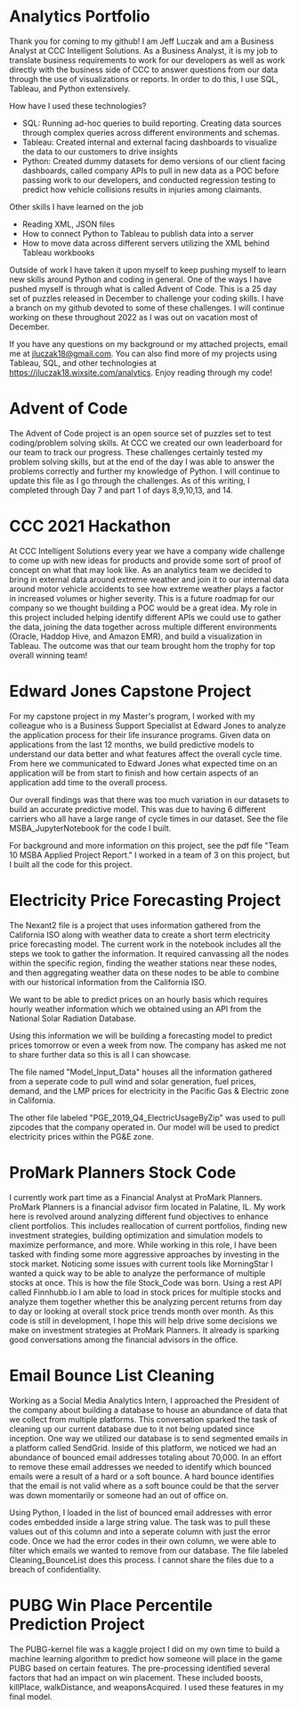 # Analytics Portfolio
Thank you for coming to my github! I am Jeff Luczak and am a Business Analyst at CCC Intelligent Solutions. As a Business Analyst, it is my job to translate business requirements to work for our developers as well as work directly with the business side of CCC to answer questions from our data through the use of visualizations or reports. In order to do this, I use SQL, Tableau, and Python extensively.

How have I used these technologies?
- SQL: Running ad-hoc queries to build reporting. Creating data sources through complex queries across different environments and schemas.
- Tableau: Created internal and external facing dashboards to visualize the data to our customers to drive insights
- Python: Created dummy datasets for demo versions of our client facing dashboards, called company APIs to pull in new data as a POC before passing work to our developers, and conducted regression testing to predict how vehicle collisions results in injuries among claimants.

Other skills I have learned on the job
- Reading XML, JSON files
- How to connect Python to Tableau to publish data into a server
- How to move data across different servers utilizing the XML behind Tableau workbooks

Outside of work I have taken it upon myself to keep pushing myself to learn new skills around Python and coding in general. One of the ways I have pushed myself is through what is called Advent of Code. This is a 25 day set of puzzles released in December to challenge your coding skills. I have a branch on my github devoted to some of these challenges. I will continue working on these throughout 2022 as I was out on vacation most of December.

If you have any questions on my background or my attached projects, email me
at jluczak18@gmail.com. You can also find more of my projects using Tableau, SQL, and other technologies at https://jluczak18.wixsite.com/analytics. Enjoy reading through my code!

# Advent of Code
The Advent of Code project is an open source set of puzzles set to test coding/problem solving skills. At CCC we created our own leaderboard for our team to track our progress. These challenges certainly tested my problem solving skills, but at the end of the day I was able to answer the problems correctly and further my knowledge of Python. I will continue to update this file as I go through the challenges. As of this writing, I completed through Day 7 and part 1 of days 8,9,10,13, and 14.

# CCC 2021 Hackathon
At CCC Intelligent Solutions every year we have a company wide challenge to come up with new ideas for products and provide some sort of proof of concept on what that may look like. As an analytics team we decided to bring in external data around extreme weather and join it to our internal data around motor vehicle accidents to see how extreme weather plays a factor in increased volumes or higher severity. This is a future roadmap for our company so we thought building a POC would be a great idea. My role in this project included helping identify different APIs we could use to gather the data, joining the data together across multiple different environments (Oracle, Haddop Hive, and Amazon EMR), and build a visualization in Tableau. The outcome was that our team brought hom the trophy for top overall winning team!

# Edward Jones Capstone Project
For my capstone project in my Master's program, I worked with my colleague who is a Business Support Specialist at Edward Jones to analyze the application process for their life insurance programs. Given data on applications from the last 12 months, we build predictive models to understand our data better and what features affect the overall cycle time. From here we communicated to Edward Jones what expected time on an application will be from start to finish and how certain aspects of an application add time to the overall process.

Our overall findings was that there was too much variation in our datasets to build an accurate predictive model. This was due to having 6 different carriers who all have a large range of cycle times in our dataset. See the file MSBA_JupyterNotebook for the code I built. 

For background and more information on this project, see the pdf file "Team 10 MSBA Applied Project Report." I worked in a team of 3 on this project, but I built all the code for this project.

# Electricity Price Forecasting Project
The Nexant2 file is a project that uses information gathered from the California ISO along with weather data 
to create a short term electricity price forecasting model. The current work in the notebook includes all the steps we took to gather the information. It required canvassing all the nodes within the specific region, finding the weather stations near these nodes, and then aggregating weather data on these nodes to be able to combine with our historical information from the California ISO.

We want to be able to predict prices on an hourly basis which requires hourly weather information which we obtained using an API
from the National Solar Radiation Database.

Using this information we will be building a forecasting model to predict prices tomorrow or even a week from now. The company has asked me not to share further data so this is all I can showcase.

The file named "Model_Input_Data" houses all the information gathered from a seperate code to pull wind and solar generation,
fuel prices, demand, and the LMP prices for electricity in the Pacific Gas & Electric zone in California. 

The other file labeled "PGE_2019_Q4_ElectricUsageByZip" was used to pull zipcodes that the company operated in. Our model will be 
used to predict electricity prices within the PG&E zone.

# ProMark Planners Stock Code
I currently work part time as a Financial Analyst at ProMark Planners. ProMark Planners is a financial advisor firm located in Palatine, IL. My work here is revolved around analyzing different fund objectives to enhance client portfolios. This includes reallocation of current portfolios, finding new investment strategies, building optimization and simulation models to maximize performance, and more. While working in this role, I have been tasked with finding some more aggressive approaches by investing in the stock market. Noticing some issues with current tools like MorningStar I wanted a quick way to be able to analyze the performance of multiple stocks at once. This is how the file Stock_Code was born. Using a rest API called Finnhubb.io I am able to load in stock prices for multiple stocks and analyze them together whether this be analyzing percent returns from day to day or looking at overall stock price trends month over month. As this code is still in development, I hope this will help drive some decisions we make on investment strategies at ProMark Planners. It already is sparking good conversations among the financial advisors in the office.

# Email Bounce List Cleaning
Working as a Social Media Analytics Intern, I approached the President of the company about building a database to house an abundance of data that we collect from multiple platforms. This conversation sparked the task of cleaning up our current database due to it not being updated since inception. One way we utilized our database is to send segmented emails in a platform called SendGrid. Inside of this platform, we noticed we had an abundance of bounced email addresses totaling about 70,000. In an effort to remove these email addresses we needed to identify which bounced emails were a result of a hard or a soft bounce. A hard bounce identifies that the email is not valid where as a soft bounce could be that the server was down momentarily or someone had an out of office on. 

Using Python, I loaded in the list of bounced email addresses with error codes embedded inside a large string value. The task was to pull these values out of this column and into a seperate column with just the error code. Once we had the error codes in their own column, we were able to filter which emails we wanted to remove from our database. The file labeled Cleaning_BounceList does this process. I cannot share the files due to a breach of confidentiality.

# PUBG Win Place Percentile Prediction Project
The PUBG-kernel file was a kaggle project I did on my own time to build a machine learning algorithm to predict how someone will
place in the game PUBG based on certain features. The pre-processing identified several factors that had an impact on win placement.
These included boosts, killPlace, walkDistance, and weaponsAcquired. I used these features in my final model.
